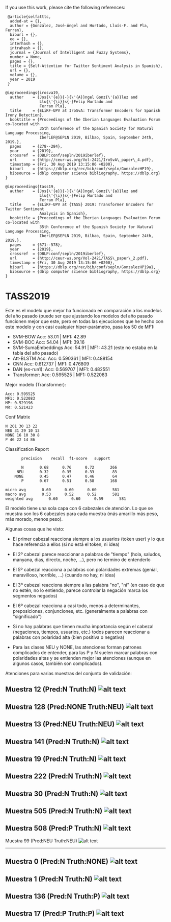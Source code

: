 If you use this work, please cite the following references:


```
 @article{selfatttc,
  added-at = {},
  author = {González, José-Ángel and Hurtado, Lluís-F. and Pla, Ferran},
  biburl = {},
  ee = {},
  interhash = {},
  intrahash = {},
  journal = {Journal of Intelligent and Fuzzy Systems},
  number = None,
  pages = {},
  title = {Self-Attention for Twitter Sentiment Analysis in Spanish},
  url = {},
  volume = {},
  year = 2019
 }
```

```
@inproceedings{irosva19,
  author    = {Jos{\'{e}}{-}{\'{A}}ngel Gonz{\'{a}}lez and
               Llu{\'{\i}}s{-}Felip Hurtado and
               Ferran Pla},
  title     = {ELiRF-UPV at IroSvA: Transformer Encoders for Spanish Irony Detection},
  booktitle = {Proceedings of the Iberian Languages Evaluation Forum co-located with
               35th Conference of the Spanish Society for Natural Language Processing,
               IberLEF@SEPLN 2019, Bilbao, Spain, September 24th, 2019.},
  pages     = {278--284},
  year      = {2019},
  crossref  = {DBLP:conf/sepln/2019iberlef},
  url       = {http://ceur-ws.org/Vol-2421/IroSvA\_paper\_4.pdf},
  timestamp = {Fri, 30 Aug 2019 13:15:06 +0200},
  biburl    = {https://dblp.org/rec/bib/conf/sepln/GonzalezHP19},
  bibsource = {dblp computer science bibliography, https://dblp.org}
}
```

```
@inproceedings{tass19,
  author    = {Jos{\'{e}}{-}{\'{A}}ngel Gonz{\'{a}}lez and
               Llu{\'{\i}}s{-}Felip Hurtado and
               Ferran Pla},
  title     = {ELiRF-UPV at {TASS} 2019: Transformer Encoders for Twitter Sentiment
               Analysis in Spanish},
  booktitle = {Proceedings of the Iberian Languages Evaluation Forum co-located with
               35th Conference of the Spanish Society for Natural Language Processing,
               IberLEF@SEPLN 2019, Bilbao, Spain, September 24th, 2019.},
  pages     = {571--578},
  year      = {2019},
  crossref  = {DBLP:conf/sepln/2019iberlef},
  url       = {http://ceur-ws.org/Vol-2421/TASS\_paper\_2.pdf},
  timestamp = {Fri, 30 Aug 2019 13:15:06 +0200},
  biburl    = {https://dblp.org/rec/bib/conf/sepln/GonzalezHP19a},
  bibsource = {dblp computer science bibliography, https://dblp.org}
}
```

# TASS2019

Este es el modelo que mejor ha funcionado en comparación a los modelos del año pasado (puede ser que ajustando los modelos del año pasado funcionen mejor que este, pero en todas las ejecuciones que he hecho con este modelo y con casi cualquier hiper-parámetro, pasa los 50 de MF1:

  * SVM-BOW  Acc: 53.01 | MF1: 42.89
  * SVM-BOC Acc: 54.04 | MF1: 39.16
  * SVM-SumaEmbeddings Acc: 54.91 | MF1: 43.21 (este no estaba en la tabla del año pasado)
  * Att-BLSTM Acc: Acc: 0.590361 | MF1: 0.488154
  * CNN Acc: 0.612737 | MF1: 0.476809
  * DAN (es-run1): Acc: 0.569707 | MF1: 0.482551
  * Transformer: Acc: 0.595525 | MF1: 0.522083


Mejor modelo (Transformer):

    Acc: 0.595525
    MF1: 0.522083
    MP: 0.529196
    MR: 0.521423
    
Conf Matrix

    N 201 30 13 22
    NEU 31 29 10 13
    NONE 16 10 30 8
    P 46 22 14 86
 
Classification Report

           precision    recall  f1-score   support

           N       0.68      0.76      0.72       266
         NEU       0.32      0.35      0.33        83
        NONE       0.45      0.47      0.46        64
           P       0.67      0.51      0.58       168

    micro avg       0.60      0.60      0.60       581
    macro avg       0.53      0.52      0.52       581
    weighted avg       0.60      0.60      0.59       581


El modelo tiene una sola capa con 6 cabezales de atención. Lo que se muestra son los 6 cabezales para cada muestra (más amarillo más peso, más morado, menos peso).

Algunas cosas que he visto:

 * El primer cabezal reacciona siempre a los usuarios (token user) y lo que hace referencia a ellos (si no está el token, ni idea)
    
 * El 2º cabezal parece reaccionar a palabras de "tiempo" (hola, saludos, manyana, dias, directo, noche, ...), pero no termino de entenderlo

 * El 5º cabezal reacciona a palabras con polaridades extremas (genial, maravilloso, horrible, ...) (cuando no hay, ni idea)
    
 * El 3º cabezal reacciona siempre a las palabra "no", "ni" (en caso de que no estén, no lo entiendo, parece controlar la negación marca los segmentos negados)
    
 * El 6º cabezal reacciona a casi todo, menos a determinantes, preposiciones, conjunciones, etc. (generalmente a palabras con "significado")

 * Si no hay palabras que tienen mucha importancia según el cabezal (negaciones, tiempos, usuarios, etc.) todos parecen reaccionar a palabras con polaridad alta (bien positiva o negativa)
 
 * Para las clases NEU y NONE, las atenciones forman patrones complicados de entender, para las P y N suelen marcar palabras con polaridades altas y se entienden mejor las atenciones (aunque en algunos casos, también son complicados).
    
    
Atenciones para varias muestras del conjunto de validación:

Muestra 12 (Pred:N Truth:N)
![alt text](https://github.com/jogonba2/TASS2019/blob/master/figures/ejemplo_12.png)
---

Muestra 128 (Pred:NONE Truth:NEU)
![alt text](https://github.com/jogonba2/TASS2019/blob/master/figures/ejemplo_128.png)
---

Muestra 13 (Pred:NEU Truth:NEU)
![alt text](https://github.com/jogonba2/TASS2019/blob/master/figures/ejemplo_13.png)
---

Muestra 141 (Pred:N Truth:N)
![alt text](https://github.com/jogonba2/TASS2019/blob/master/figures/ejemplo_141.png)
---

Muestra 19 (Pred:N Truth:N)
![alt text](https://github.com/jogonba2/TASS2019/blob/master/figures/ejemplo_19.png)
---

Muestra 222 (Pred:N Truth:N)
![alt text](https://github.com/jogonba2/TASS2019/blob/master/figures/ejemplo_222.png)
---

Muestra 30 (Pred:N Truth:N)
![alt text](https://github.com/jogonba2/TASS2019/blob/master/figures/ejemplo_30.png)
---

Muestra 505 (Pred:N Truth:N)
![alt text](https://github.com/jogonba2/TASS2019/blob/master/figures/ejemplo_505.png)
---

Muestra 508 (Pred:P Truth:N)
![alt text](https://github.com/jogonba2/TASS2019/blob/master/figures/ejemplo_508.png)
---

Muestra 99 (Pred:NEU Truth:NEU)
![alt text](https://github.com/jogonba2/TASS2019/blob/master/figures/ejemplo_99.png)

---

Muestra 0 (Pred:N Truth:NONE)
![alt text](https://github.com/jogonba2/TASS2019/blob/master/figures/ejemplo_0.png)
---

Muestra 1 (Pred:N Truth:N)
![alt text](https://github.com/jogonba2/TASS2019/blob/master/figures/ejemplo_1.png)
---

Muestra 136 (Pred:N Truth:P)
![alt text](https://github.com/jogonba2/TASS2019/blob/master/figures/ejemplo_136.png)
---

Muestra 17 (Pred:P Truth:P)
![alt text](https://github.com/jogonba2/TASS2019/blob/master/figures/ejemplo_17.png)
---
